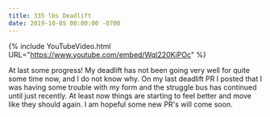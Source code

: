 ```yaml
---
title: 335 lbs Deadlift
date: 2019-10-05 00:00:00 -0700
---
```


{% include YouTubeVideo.html URL="https://www.youtube.com/embed/WqI220KiPOc" %}

At last some progress! My deadlift has not been going very well for quite some time now, and I do not know why. On my last deadlift PR I posted that I was having some trouble with my form and the struggle bus has continued until just recently. At least now things are starting to feel better and move like they should again. I am hopeful some new PR's will come soon.
